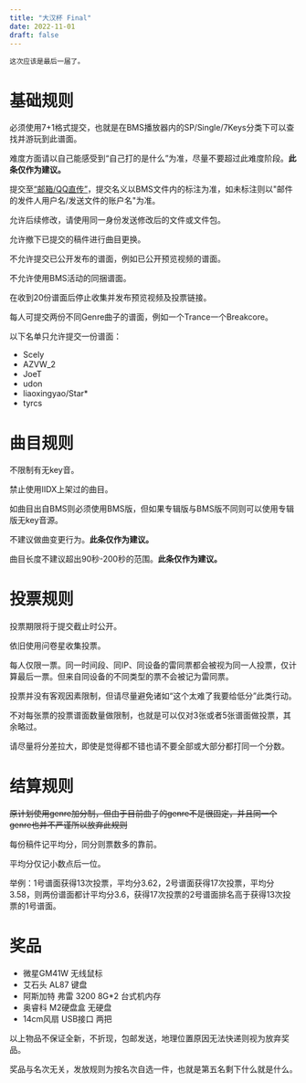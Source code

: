 ```yaml
---
title: "大汉杯 Final"
date: 2022-11-01
draft: false
---
```


    这次应该是最后一届了。

<!--more-->


# 基础规则

必须使用7+1格式提交，也就是在BMS播放器内的SP/Single/7Keys分类下可以查找并游玩到此谱面。

难度方面请以自己能感受到“自己打的是什么”为准，尽量不要超过此难度阶段。**此条仅作为建议。**

提交至[“邮箱/QQ直传”](https://scelym.github.io/post/me-cn/#%E8%81%94%E7%B3%BB%E6%96%B9%E5%BC%8F)，提交名义以BMS文件内的标注为准，如未标注则以"邮件的发件人用户名/发送文件的账户名"为准。

允许后续修改，请使用同一身份发送修改后的文件或文件包。

允许撤下已提交的稿件进行曲目更换。

不允许提交已公开发布的谱面，例如已公开预览视频的谱面。

不允许使用BMS活动的同捆谱面。

在收到20份谱面后停止收集并发布预览视频及投票链接。

每人可提交两份不同Genre曲子的谱面，例如一个Trance一个Breakcore。

以下名单只允许提交一份谱面：

- Scely
- AZVW_2
- JoeT
- udon
- liaoxingyao/Star*
- tyrcs

# 曲目规则

不限制有无key音。

禁止使用IIDX上架过的曲目。

如曲目出自BMS则必须使用BMS版，但如果专辑版与BMS版不同则可以使用专辑版无key音源。

不建议做曲变更行为。**此条仅作为建议。**

曲目长度不建议超出90秒-200秒的范围。**此条仅作为建议。**

# 投票规则

投票期限将于提交截止时公开。

依旧使用问卷星收集投票。

每人仅限一票。同一时间段、同IP、同设备的雷同票都会被视为同一人投票，仅计算最后一票。但来自同设备的不同类型的票不会被记为雷同票。

投票并没有客观因素限制，但请尽量避免诸如“这个太难了我要给低分”此类行动。

不对每张票的投票谱面数量做限制，也就是可以仅对3张或者5张谱面做投票，其余略过。

请尽量将分差拉大，即使是觉得都不错也请不要全部或大部分都打同一个分数。

# 结算规则

~~原计划使用genre加分制，但由于目前曲子的genre不是很固定，并且同一个genre也并不严谨所以放弃此规则~~

每份稿件记平均分，同分则票数多的靠前。

平均分仅记小数点后一位。

举例：1号谱面获得13次投票，平均分3.62，2号谱面获得17次投票，平均分3.58，则两份谱面都计平均分3.6，获得17次投票的2号谱面排名高于获得13次投票的1号谱面。

# 奖品

- 微星GM41W 无线鼠标
- 艾石头 AL87 键盘
- 阿斯加特 弗雷 3200 8G*2 台式机内存
- 奥睿科 M2硬盘盒 无硬盘
- 14cm风扇 USB接口 两把

以上物品不保证全新，不折现，包邮发送，地理位置原因无法快递则视为放弃奖品。

奖品与名次无关，发放规则为按名次自选一件，也就是第五名剩下什么就是什么。